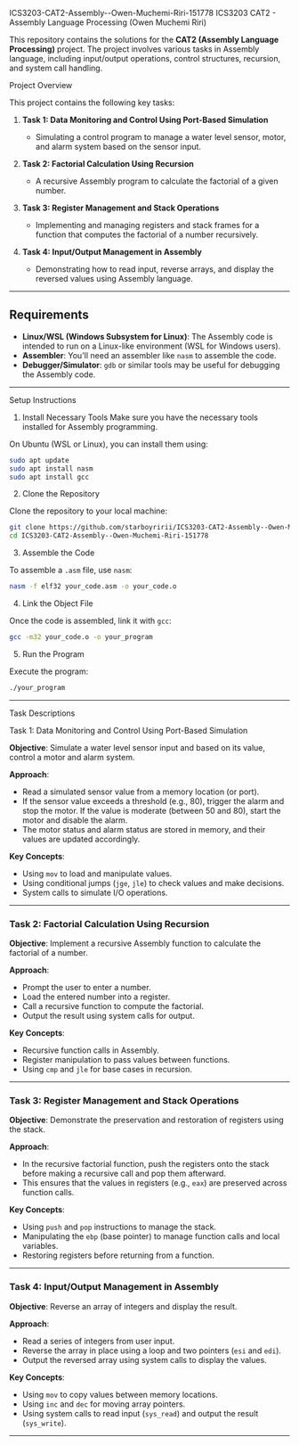 ICS3203-CAT2-Assembly--Owen-Muchemi-Riri-151778
ICS3203 CAT2 - Assembly Language Processing (Owen Muchemi Riri)

This repository contains the solutions for the **CAT2 (Assembly Language Processing)** project. The project involves various tasks in Assembly language, including input/output operations, control structures, recursion, and system call handling.

 Project Overview

This project contains the following key tasks:

1. **Task 1: Data Monitoring and Control Using Port-Based Simulation**
   - Simulating a control program to manage a water level sensor, motor, and alarm system based on the sensor input.
   
2. **Task 2: Factorial Calculation Using Recursion**
   - A recursive Assembly program to calculate the factorial of a given number.

3. **Task 3: Register Management and Stack Operations**
   - Implementing and managing registers and stack frames for a function that computes the factorial of a number recursively.

4. **Task 4: Input/Output Management in Assembly**
   - Demonstrating how to read input, reverse arrays, and display the reversed values using Assembly language.

---

## Requirements

- **Linux/WSL (Windows Subsystem for Linux)**: The Assembly code is intended to run on a Linux-like environment (WSL for Windows users).
- **Assembler**: You'll need an assembler like `nasm` to assemble the code.
- **Debugger/Simulator**: `gdb` or similar tools may be useful for debugging the Assembly code.

---

Setup Instructions

1. Install Necessary Tools
Make sure you have the necessary tools installed for Assembly programming.

On Ubuntu (WSL or Linux), you can install them using:

```bash
sudo apt update
sudo apt install nasm
sudo apt install gcc
```

 2. Clone the Repository

Clone the repository to your local machine:

```bash
git clone https://github.com/starboyririi/ICS3203-CAT2-Assembly--Owen-Muchemi-Riri-151778.git
cd ICS3203-CAT2-Assembly--Owen-Muchemi-Riri-151778
```

3. Assemble the Code

To assemble a `.asm` file, use `nasm`:

```bash
nasm -f elf32 your_code.asm -o your_code.o
```

 4. Link the Object File

Once the code is assembled, link it with `gcc`:

```bash
gcc -m32 your_code.o -o your_program
```

 5. Run the Program

Execute the program:

```bash
./your_program
```

---

 Task Descriptions

Task 1: Data Monitoring and Control Using Port-Based Simulation

**Objective**: Simulate a water level sensor input and based on its value, control a motor and alarm system.

**Approach**: 
  - Read a simulated sensor value from a memory location (or port).
  - If the sensor value exceeds a threshold (e.g., 80), trigger the alarm and stop the motor. If the value is moderate (between 50 and 80), start the motor and disable the alarm.
  - The motor status and alarm status are stored in memory, and their values are updated accordingly.

**Key Concepts**: 
  - Using `mov` to load and manipulate values.
  - Using conditional jumps (`jge`, `jle`) to check values and make decisions.
  - System calls to simulate I/O operations.

---

### Task 2: Factorial Calculation Using Recursion

**Objective**: Implement a recursive Assembly function to calculate the factorial of a number.

**Approach**:
  - Prompt the user to enter a number.
  - Load the entered number into a register.
  - Call a recursive function to compute the factorial.
  - Output the result using system calls for output.
  
**Key Concepts**:
  - Recursive function calls in Assembly.
  - Register manipulation to pass values between functions.
  - Using `cmp` and `jle` for base cases in recursion.

---

### Task 3: Register Management and Stack Operations

**Objective**: Demonstrate the preservation and restoration of registers using the stack.

**Approach**: 
  - In the recursive factorial function, push the registers onto the stack before making a recursive call and pop them afterward.
  - This ensures that the values in registers (e.g., `eax`) are preserved across function calls.
  
**Key Concepts**:
  - Using `push` and `pop` instructions to manage the stack.
  - Manipulating the `ebp` (base pointer) to manage function calls and local variables.
  - Restoring registers before returning from a function.

---

### Task 4: Input/Output Management in Assembly

**Objective**: Reverse an array of integers and display the result.

**Approach**:
  - Read a series of integers from user input.
  - Reverse the array in place using a loop and two pointers (`esi` and `edi`).
  - Output the reversed array using system calls to display the values.
  
**Key Concepts**:
  - Using `mov` to copy values between memory locations.
  - Using `inc` and `dec` for moving array pointers.
  - Using system calls to read input (`sys_read`) and output the result (`sys_write`).

---


